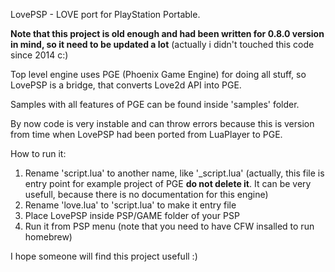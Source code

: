 LovePSP - LOVE port for PlayStation Portable.

**Note that this project is old enough and had been written for 0.8.0 version in mind, so it need to be updated a lot** 
(actually i didn't touched this code since 2014 c:)


Top level engine uses PGE (Phoenix Game Engine) for doing all stuff, so LovePSP is a bridge, that converts Love2d API into PGE.

Samples with all features of PGE can be found inside 'samples' folder.

By now code is very instable and can throw errors because this is version from time when LovePSP had been ported from LuaPlayer to PGE.

How to run it:

1. Rename 'script.lua' to another name, like '_script.lua' (actually, this file is entry point for example project of PGE **do not delete it**. It can be very usefull, because there is no documentation for this engine)
1. Rename 'love.lua' to 'script.lua' to make it entry file
1. Place LovePSP inside PSP/GAME folder of your PSP
1. Run it from PSP menu (note that you need to have CFW insalled to run homebrew)

I hope someone will find this project usefull :)